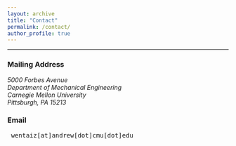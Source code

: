 ```yaml
---
layout: archive
title: "Contact"
permalink: /contact/
author_profile: true
---
```

<hr/>

### Mailing Address
<address>
  5000 Forbes Avenue<br />Department of Mechanical Engineering<br />Carnegie Mellon University<br />Pittsburgh, PA 15213
</address>

### Email
<pre>
 wentaiz[at]andrew[dot]cmu[dot]edu
</pre>